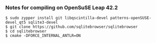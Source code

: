 ### Notes for compiling on OpenSuSE Leap 42.2

```
$ sudo zypper install git libqscintilla-devel patterns-openSUSE-devel_qt5 sqlite3-devel
$ git clone https://github.com/sqlitebrowser/sqlitebrowser
$ cd sqlitebrowser
$ cmake -DFORCE_INTERNAL_ANTLR=ON
```